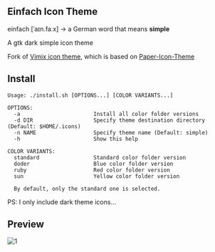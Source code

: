 ## Einfach Icon Theme

einfach [ˈaɪn.faːx] → a German word that means **simple**

A gtk dark simple icon theme

Fork of [Vimix icon theme](https://github.com/vinceliuice/Vimix-icon-theme), which is based on [Paper-Icon-Theme](https://github.com/snwh/paper-icon-theme)

## Install
```
Usage: ./install.sh [OPTIONS...] [COLOR VARIANTS...]

OPTIONS:
  -a                       Install all color folder versions
  -d DIR                   Specify theme destination directory (Default: $HOME/.icons)
  -n NAME                  Specify theme name (Default: simple)
  -h                       Show this help

COLOR VARIANTS:
  standard                 Standard color folder version
  doder                    Blue color folder version
  ruby                     Red color folder version
  sun                      Yellow color folder version

  By default, only the standard one is selected.
```

PS: I only include dark theme icons...

## Preview
![1](../master/Preview.png)
